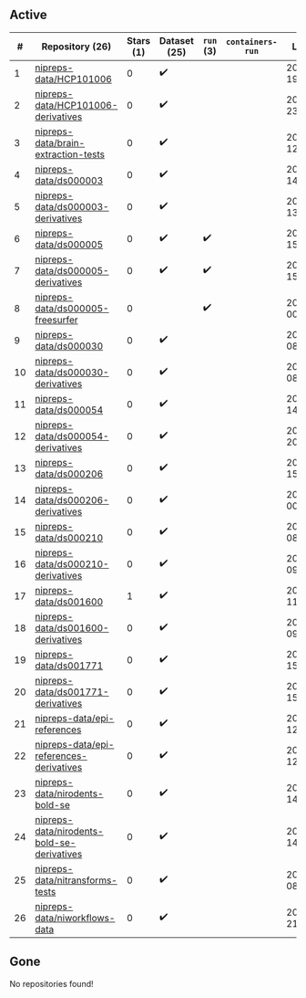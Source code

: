 ## Active
| # | Repository (26) | Stars (1) | Dataset (25) | `run` (3) | `containers-run` | Last Modified |
| --- | --- | --- | --- | --- | --- | --- |
| 1 | [nipreps-data/HCP101006](https://github.com/nipreps-data/HCP101006) | 0 | :heavy_check_mark: |  |  | 2023-08-07 19:02:32+00:00 |
| 2 | [nipreps-data/HCP101006-derivatives](https://github.com/nipreps-data/HCP101006-derivatives) | 0 | :heavy_check_mark: |  |  | 2023-08-07 23:38:00+00:00 |
| 3 | [nipreps-data/brain-extraction-tests](https://github.com/nipreps-data/brain-extraction-tests) | 0 | :heavy_check_mark: |  |  | 2021-01-29 12:42:22+00:00 |
| 4 | [nipreps-data/ds000003](https://github.com/nipreps-data/ds000003) | 0 | :heavy_check_mark: |  |  | 2023-04-17 14:51:35+00:00 |
| 5 | [nipreps-data/ds000003-derivatives](https://github.com/nipreps-data/ds000003-derivatives) | 0 | :heavy_check_mark: |  |  | 2021-02-03 13:03:48+00:00 |
| 6 | [nipreps-data/ds000005](https://github.com/nipreps-data/ds000005) | 0 | :heavy_check_mark: | :heavy_check_mark: |  | 2021-09-24 15:14:10+00:00 |
| 7 | [nipreps-data/ds000005-derivatives](https://github.com/nipreps-data/ds000005-derivatives) | 0 | :heavy_check_mark: | :heavy_check_mark: |  | 2021-09-24 15:14:08+00:00 |
| 8 | [nipreps-data/ds000005-freesurfer](https://github.com/nipreps-data/ds000005-freesurfer) | 0 |  | :heavy_check_mark: |  | 2023-12-09 00:29:27+00:00 |
| 9 | [nipreps-data/ds000030](https://github.com/nipreps-data/ds000030) | 0 | :heavy_check_mark: |  |  | 2021-02-04 08:53:49+00:00 |
| 10 | [nipreps-data/ds000030-derivatives](https://github.com/nipreps-data/ds000030-derivatives) | 0 | :heavy_check_mark: |  |  | 2021-02-04 08:51:24+00:00 |
| 11 | [nipreps-data/ds000054](https://github.com/nipreps-data/ds000054) | 0 | :heavy_check_mark: |  |  | 2023-08-16 14:13:24+00:00 |
| 12 | [nipreps-data/ds000054-derivatives](https://github.com/nipreps-data/ds000054-derivatives) | 0 | :heavy_check_mark: |  |  | 2020-12-18 20:48:34+00:00 |
| 13 | [nipreps-data/ds000206](https://github.com/nipreps-data/ds000206) | 0 | :heavy_check_mark: |  |  | 2021-01-26 15:49:04+00:00 |
| 14 | [nipreps-data/ds000206-derivatives](https://github.com/nipreps-data/ds000206-derivatives) | 0 | :heavy_check_mark: |  |  | 2020-12-05 00:11:26+00:00 |
| 15 | [nipreps-data/ds000210](https://github.com/nipreps-data/ds000210) | 0 | :heavy_check_mark: |  |  | 2021-02-18 08:54:03+00:00 |
| 16 | [nipreps-data/ds000210-derivatives](https://github.com/nipreps-data/ds000210-derivatives) | 0 | :heavy_check_mark: |  |  | 2021-02-18 09:06:14+00:00 |
| 17 | [nipreps-data/ds001600](https://github.com/nipreps-data/ds001600) | 1 | :heavy_check_mark: |  |  | 2020-11-30 11:02:07+00:00 |
| 18 | [nipreps-data/ds001600-derivatives](https://github.com/nipreps-data/ds001600-derivatives) | 0 | :heavy_check_mark: |  |  | 2020-11-30 09:14:34+00:00 |
| 19 | [nipreps-data/ds001771](https://github.com/nipreps-data/ds001771) | 0 | :heavy_check_mark: |  |  | 2021-05-13 15:15:35+00:00 |
| 20 | [nipreps-data/ds001771-derivatives](https://github.com/nipreps-data/ds001771-derivatives) | 0 | :heavy_check_mark: |  |  | 2021-05-13 15:23:02+00:00 |
| 21 | [nipreps-data/epi-references](https://github.com/nipreps-data/epi-references) | 0 | :heavy_check_mark: |  |  | 2021-01-29 12:36:30+00:00 |
| 22 | [nipreps-data/epi-references-derivatives](https://github.com/nipreps-data/epi-references-derivatives) | 0 | :heavy_check_mark: |  |  | 2021-01-29 12:38:14+00:00 |
| 23 | [nipreps-data/nirodents-bold-se](https://github.com/nipreps-data/nirodents-bold-se) | 0 | :heavy_check_mark: |  |  | 2021-01-13 14:31:06+00:00 |
| 24 | [nipreps-data/nirodents-bold-se-derivatives](https://github.com/nipreps-data/nirodents-bold-se-derivatives) | 0 | :heavy_check_mark: |  |  | 2021-01-13 14:21:02+00:00 |
| 25 | [nipreps-data/nitransforms-tests](https://github.com/nipreps-data/nitransforms-tests) | 0 | :heavy_check_mark: |  |  | 2021-06-18 08:41:23+00:00 |
| 26 | [nipreps-data/niworkflows-data](https://github.com/nipreps-data/niworkflows-data) | 0 | :heavy_check_mark: |  |  | 2022-03-18 21:15:46+00:00 |

## Gone
No repositories found!
